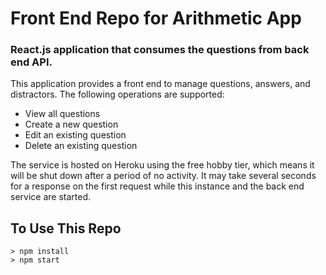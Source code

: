 # Front End Repo for Arithmetic App

### React.js application that consumes the questions from back end API.


This application provides a front end to manage questions, answers, and distractors. The following operations are supported:

-   View all questions
-   Create a new question
-   Edit an existing question
-   Delete an existing question

The service is hosted on Heroku using the free hobby tier, which means it will be shut down after a period of no activity. It may take several seconds for a response on the first request while this instance and the back end service are started.


## To Use This Repo
```
> npm install
> npm start
```
